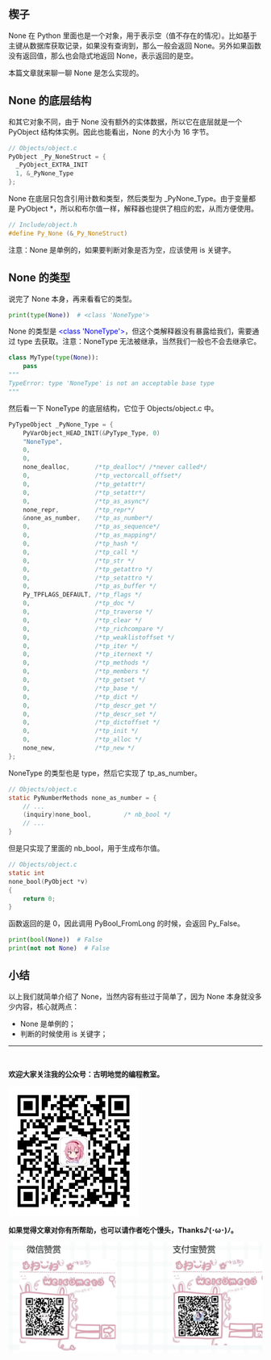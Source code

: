 ## 楔子

None 在 Python 里面也是一个对象，用于表示空（值不存在的情况）。比如基于主键从数据库获取记录，如果没有查询到，那么一般会返回 None。另外如果函数没有返回值，那么也会隐式地返回 None，表示返回的是空。

本篇文章就来聊一聊 None 是怎么实现的。

## None 的底层结构

和其它对象不同，由于 None 没有额外的实体数据，所以它在底层就是一个 PyObject 结构体实例。因此也能看出，None 的大小为 16 字节。

~~~C
// Objects/object.c
PyObject _Py_NoneStruct = {
  _PyObject_EXTRA_INIT
  1, &_PyNone_Type
};
~~~

None 在底层只包含引用计数和类型，然后类型为 \_PyNone\_Type。由于变量都是 PyObject \*，所以和布尔值一样，解释器也提供了相应的宏，从而方便使用。

~~~C
// Include/object.h
#define Py_None (&_Py_NoneStruct)
~~~

注意：None 是单例的，如果要判断对象是否为空，应该使用 is 关键字。

## None 的类型

说完了 None 本身，再来看看它的类型。

~~~Python
print(type(None))  # <class 'NoneType'>
~~~

None 的类型是 <font color="blue">\<class 'NoneType'\></font>，但这个类解释器没有暴露给我们，需要通过 type 去获取。注意：NoneType 无法被继承，当然我们一般也不会去继承它。

~~~python
class MyType(type(None)):
    pass
"""
TypeError: type 'NoneType' is not an acceptable base type
"""
~~~

然后看一下 NoneType 的底层结构，它位于 Objects/object.c 中。

~~~C
PyTypeObject _PyNone_Type = {
    PyVarObject_HEAD_INIT(&PyType_Type, 0)
    "NoneType",
    0,
    0,
    none_dealloc,       /*tp_dealloc*/ /*never called*/
    0,                  /*tp_vectorcall_offset*/
    0,                  /*tp_getattr*/
    0,                  /*tp_setattr*/
    0,                  /*tp_as_async*/
    none_repr,          /*tp_repr*/
    &none_as_number,    /*tp_as_number*/
    0,                  /*tp_as_sequence*/
    0,                  /*tp_as_mapping*/
    0,                  /*tp_hash */
    0,                  /*tp_call */
    0,                  /*tp_str */
    0,                  /*tp_getattro */
    0,                  /*tp_setattro */
    0,                  /*tp_as_buffer */
    Py_TPFLAGS_DEFAULT, /*tp_flags */
    0,                  /*tp_doc */
    0,                  /*tp_traverse */
    0,                  /*tp_clear */
    0,                  /*tp_richcompare */
    0,                  /*tp_weaklistoffset */
    0,                  /*tp_iter */
    0,                  /*tp_iternext */
    0,                  /*tp_methods */
    0,                  /*tp_members */
    0,                  /*tp_getset */
    0,                  /*tp_base */
    0,                  /*tp_dict */
    0,                  /*tp_descr_get */
    0,                  /*tp_descr_set */
    0,                  /*tp_dictoffset */
    0,                  /*tp_init */
    0,                  /*tp_alloc */
    none_new,           /*tp_new */
};
~~~

NoneType 的类型也是 type，然后它实现了 tp_as_number。

~~~C
// Objects/object.c
static PyNumberMethods none_as_number = {
    // ...
    (inquiry)none_bool,         /* nb_bool */
    // ...
}      
~~~

但是只实现了里面的 nb_bool，用于生成布尔值。

~~~c
// Objects/object.c
static int
none_bool(PyObject *v)
{
    return 0;
}
~~~

函数返回的是 0，因此调用 PyBool_FromLong 的时候，会返回 Py_False。

~~~python
print(bool(None))  # False
print(not not None)  # False
~~~

## 小结

以上我们就简单介绍了 None，当然内容有些过于简单了，因为 None 本身就没多少内容，核心就两点：

+ None 是单例的；
+ 判断的时候使用 is 关键字；

------

&nbsp;

**欢迎大家关注我的公众号：古明地觉的编程教室。**

![](./images/qrcode_for_gh.jpg)

**如果觉得文章对你有所帮助，也可以请作者吃个馒头，Thanks♪(･ω･)ﾉ。**

![](./images/supports.png)
